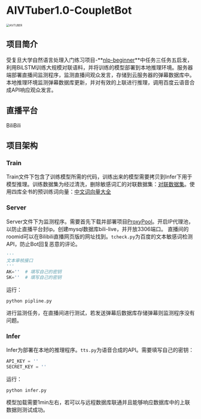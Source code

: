 # AIVTuber1.0-CoupletBot

<img src="https://gitee.com/AICollector/picgo/raw/master/AIVTUBER.PNG" alt="AIVTUBER" style="zoom: 50%;" />

## 项目简介

受复旦大学自然语言处理入门练习项目-**[nlp-beginner](https://github.com/FudanNLP/nlp-beginner)**中任务三任务五启发，利用BiLSTM训练大规模对联语料，并将训练的模型部署到本地推理环境。服务器端部署直播间监测程序，监测直播间观众发言，存储到云服务器的弹幕数据库中。本地推理环境监测弹幕数据库更新，并对有效的上联进行推理，调用百度云语音合成API响应观众发言。

## 直播平台

BiliBili

## 项目架构

### Train

Train文件下包含了训练模型所需的代码，训练出来的模型需要拷贝到Infer下用于模型推理。训练数据集为经过清洗，删除敏感词汇的对联数据集：[对联数据集](https://github.com/v-zich/couplet-clean-dataset)。使用四库全书的预训练词向量：[中文词向量大全](https://github.com/Embedding/Chinese-Word-Vectors)

### Server

Server文件下为监测程序。需要首先下载并部署项目[ProxyPool](https://github.com/Python3WebSpider/ProxyPool)。开启IP代理池，以防止直播平台封ip。创建mysql数据库bili-live，并开放3306端口。 直播间的roomid可以在Bilibili直播网页版的网址找到。`tcheck.py`为百度的文本敏感词检测API，防止Bot回复恶意的评论。

````python
'''
文本审核接口
'''
AK=''  # 填写自己的密钥
SK=''  # 填写自己的密钥
````

运行：

```
python pipline.py
```

进行监测任务，在直播间进行测试，若发送弹幕后数据库存储弹幕则监测程序没有问题。

### Infer

Infer为部署在本地的推理程序。`tts.py`为语音合成的API。需要填写自己的密钥：

```python
API_KEY = ''
SECRET_KEY = ''
```

运行：

```
python infer.py
```

模型加载需要1min左右，若可以与远程数据库联通并且能够响应数据库中的上联数据则测试成功。





